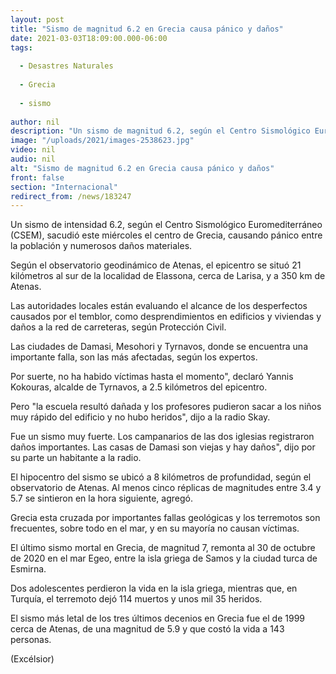 ```yaml
---
layout: post
title: "Sismo de magnitud 6.2 en Grecia causa pánico y daños"
date: 2021-03-03T18:09:00.000-06:00
tags:
  
  - Desastres Naturales
  
  - Grecia
  
  - sismo
  
author: nil
description: "Un sismo de magnitud 6.2, según el Centro Sismológico Euromediterráneo, sacude el centro de Grecia, causando pánico entre la población y numerosos daños materiales"
image: "/uploads/2021/images-2538623.jpg"
video: nil
audio: nil
alt: "Sismo de magnitud 6.2 en Grecia causa pánico y daños"
front: false
section: "Internacional"
redirect_from: /news/183247
---
```


Un sismo de intensidad 6.2, según el Centro Sismológico Euromediterráneo (CSEM), sacudió este miércoles el centro de Grecia, causando pánico entre la población y numerosos daños materiales.

Según el observatorio geodinámico de Atenas, el epicentro se situó 21 kilómetros al sur de la localidad de Elassona, cerca de Larisa, y a 350 km de Atenas.

Las autoridades locales están evaluando el alcance de los desperfectos causados por el temblor, como desprendimientos en edificios y viviendas y daños a la red de carreteras, según Protección Civil.

Las ciudades de Damasi, Mesohori y Tyrnavos, donde se encuentra una importante falla, son las más afectadas, según los expertos.

Por suerte, no ha habido víctimas hasta el momento", declaró Yannis Kokouras, alcalde de Tyrnavos, a 2.5 kilómetros del epicentro.

Pero "la escuela resultó dañada y los profesores pudieron sacar a los niños muy rápido del edificio y no hubo heridos", dijo a la radio Skay.

Fue un sismo muy fuerte. Los campanarios de las dos iglesias registraron daños importantes. Las casas de Damasi son viejas y hay daños", dijo por su parte un habitante a la radio.

El hipocentro del sismo se ubicó a 8 kilómetros de profundidad, según el observatorio de Atenas. Al menos cinco réplicas de magnitudes entre 3.4 y 5.7 se sintieron en la hora siguiente, agregó.

Grecia esta cruzada por importantes fallas geológicas y los terremotos son frecuentes, sobre todo en el mar, y en su mayoría no causan víctimas.

El último sismo mortal en Grecia, de magnitud 7, remonta al 30 de octubre de 2020 en el mar Egeo, entre la isla griega de Samos y la ciudad turca de Esmirna.

Dos adolescentes perdieron la vida en la isla griega, mientras que, en Turquía, el terremoto dejó 114 muertos y unos mil 35 heridos.

El sismo más letal de los tres últimos decenios en Grecia fue el de 1999 cerca de Atenas, de una magnitud de 5.9 y que costó la vida a 143 personas.

(Excélsior)